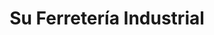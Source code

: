 ---
title: "Su Ferretería Industrial"
url: /san-pedro-sula/su-ferreteria-industrial/
shop: Eisenwaren
---